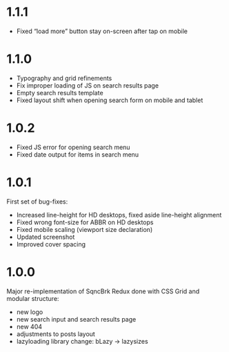 # 1.1.1

* Fixed “load more” button stay on-screen after tap on mobile

# 1.1.0

* Typography and grid refinements
* Fix improper loading of JS on search results page
* Empty search results template
* Fixed layout shift when opening search form on mobile and tablet

# 1.0.2
* Fixed JS error for opening search menu
* Fixed date output for items in search menu

# 1.0.1
First set of bug-fixes:
* Increased line-height for HD desktops, fixed aside line-height alignment
* Fixed wrong font-size for ABBR on HD desktops
* Fixed mobile scaling (viewport size declaration)
* Updated screenshot
* Improved cover spacing

# 1.0.0
Major re-implementation of SqncBrk Redux done with CSS Grid and modular structure:
* new logo
* new search input and search results page
* new 404
* adjustments to posts layout
* lazyloading library change: bLazy → lazysizes

